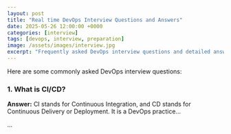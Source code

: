 ```yaml
---
layout: post
title: "Real time DevOps Interview Questions and Answers"
date: 2025-05-26 12:00:00 +0000
categories: [interview]
tags: [devops, interview, preparation]
image: /assets/images/interview.jpg
excerpt: "Frequently asked DevOps interview questions and detailed answers to help you prepare."
---
```


Here are some commonly asked DevOps interview questions:

### 1. What is CI/CD?

**Answer:** CI stands for Continuous Integration, and CD stands for Continuous Delivery or Deployment. It is a DevOps practice...

...
